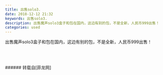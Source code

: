 ```yaml
---
title: 出售solo3.
date: 2018-12-12 21:32
keywords: 出售solo3.
description: 出售魔声solo3盒子和包在国内，这边有别的包，不是全新，人民币999出售！
categories: used
---
```

<td class="t_f" id="postmessage_2458772">

出售魔声solo3盒子和包在国内，这边有别的包，不是全新，人民币999出售！<br/>
<img alt="" border="0" class="zoom" data-cf-modified-f9088614d80fbf06b3df010e-="" file="http://www.flw.ph/data/appbyme/upload/image/201812/12/c68ZMbareP5M.jpg" id="aimg_tszdS" lazyloadthumb="1" onclick="" onmouseover="" src="http://www.flw.ph/data/appbyme/upload/image/201812/12/c68ZMbareP5M.jpg"/><br/>
<br/>
<img alt="" border="0" class="zoom" data-cf-modified-f9088614d80fbf06b3df010e-="" file="http://www.flw.ph/data/appbyme/upload/image/201812/12/OYqXuKvDV7ck.jpg" id="aimg_oW9Fj" lazyloadthumb="1" onclick="" onmouseover="" src="http://www.flw.ph/data/appbyme/upload/image/201812/12/OYqXuKvDV7ck.jpg"/><br/>
<br/>
<img alt="" border="0" class="zoom" data-cf-modified-f9088614d80fbf06b3df010e-="" file="http://www.flw.ph/data/appbyme/upload/image/201812/12/fU7Z80bLbrcm.jpg" id="aimg_s4GRZ" lazyloadthumb="1" onclick="" onmouseover="" src="http://www.flw.ph/data/appbyme/upload/image/201812/12/fU7Z80bLbrcm.jpg"/><br/>
<br/>
</td>
###### 转载自[菲龙网]